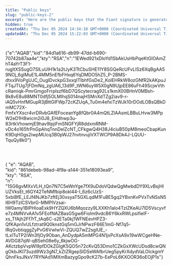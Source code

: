 ```yaml
---
title: "Public keys"
slug: "public-keys-2"
excerpt: "Here are the public keys that the Fiant signature is generated from."
hidden: true
createdAt: "Thu Dec 05 2024 14:34:10 GMT+0000 (Coordinated Universal Time)"
updatedAt: "Thu Dec 05 2024 15:22:03 GMT+0000 (Coordinated Universal Time)"
---
```

```Text Sandbox

```

{"e":"AQAB","kid":"84d1a616-db99-47dd-b690-70742b87aa4e","kty":"RSA","n":"1EWed921xDloYd1SbAkUsHbPqeKtGIOAmZhT4aYrT3F1-rugltXSSugO7SlLuUlH1k1a2tJyK3TtCbuSHE11Y8SGQeRcUFvLISz6XqBgAA59NOj_6gIMuE1L4MM5nEfbFHxq6YqDMDO5hZ5_P-2BMS-dtxx9VoPgUJC_OuglDvckpG3xxqITIbhfGsDe2_KolEHRkW8ozGNfR2kAKpuJFTqJTUg7jFDmNq_zgUA6_13d9F_tWN6uyW5X0gN9UjpEE86uFh49ScjwVthcRamiqk-PmrGmgoFrrplszf6bD7QScytecrag92Ls1kmX00BHnV0MBsh-Bk8vE8u88MNT0dfj5OLMIhqS014najHSMnXdTZg2iav9-r-iAQ5vHnfMGupR3jBttGlFWp72cKZUqA_Tu0m4efxiTzWJk10rDOdLOBsQBkDmMC72X-FmfxYXscr4vrDRvbGAfEFoceanYg8fQbr0A4mQtLZlAAsmLBBuLHvw3MPpW2eD1H8wicm2i0J8_EHdhwp3u-83rtkVhowmjE9hav9lpjiFmSNGFYjR8ddxmRNM-vDc4o165frPnGpAhqTnnDelZcNT_CFkgwQ4H38J4ciuB50pM8meoCbapKunK9DqH0gs2iwpMUcq3B0pWJ27nvtnvujiVXTWCP9A8Dk4J-LQUU-TquQy8k0"}

<br />

```Text Prod

```

{  "e": "AQAB",  
  "kid": "861debeb-98ad-4f9a-a144-351e18093ea9",  
  "kty": "RSA",  
  "n": "1SG6gvMXxVLH_tQn7N7C5eWnYge7fX9uDdoVQdwQgMwbdDY9XLvBsjHIUZVksEt_t6GY42TeNMfbip8okl44-I_6z6cUzS-5xbiBfE_LEJf4NJKb7zftEj30xsyaT5GXLqdM1FuBE5gq2YBxnKvPVxTvNSsN5I6H9TzlCSVbrG-MMPlVzsai-tW0amy1BlPHIoaExk9HYZQXU6bMqozzy9LXXKh1alo4TzIZKeAU7ID5Vscyvfe7z4MNVvAA1v5FEofNAZBasG5gw6Fiolm9vdcB6Y6kxRWLpsifielF-xs_TfAjh2Ff7rT_tAq6C-s2ETa0kj1WFNEevHPZ3-QfKApn1vULfztrat9Q0knstGq5mGJrNPwzF66E1mG-Nf7q5-IRqGvbtiqggZyPvG6VwIwVi-ZQUQ7wZ2sgIUE_-tLxlTuTP2iWn3fjOy9Oban_AnDydpA5mMPG4N1jxPcXsA9x19wWCgeHNe-AVDG87qW-qBSeh08e6y_6kjwOG-AKctzbpVvpWl9pfDOkZGlgK5QO5n72cKvQ53Dmo1CZkGxXWcUDsd8cwQNgOkbJKl73uzd9Wz3gN7_kZtZRgepSlDSeWAfbrUeg5pyKrXdydVaLOIckgmYQhnFksJNxV7RYNAd1iMXmBazygGpo9cK27b-EePoL6KXOOR36oEOjP1s"}
